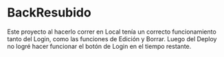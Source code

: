 # BackResubido
Este proyecto al hacerlo correr en Local tenía un correcto funcionamiento tanto del Login, como las funciones de Edición y Borrar. Luego del Deploy no logré hacer funcionar el botón de Login en el tiempo restante.
